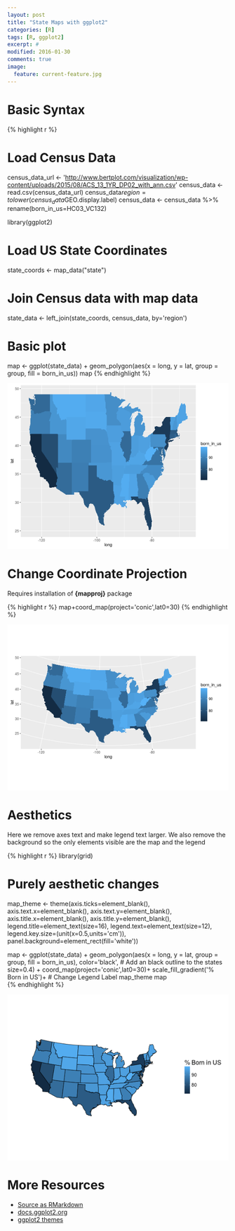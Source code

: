 ```yaml
---
layout: post
title: "State Maps with ggplot2"
categories: [R]
tags: [R, ggplot2]
excerpt: #
modified: 2016-01-30
comments: true
image:
  feature: current-feature.jpg
---
```




# Basic Syntax


{% highlight r %}
# Load Census Data
census_data_url <- 'http://www.bertplot.com/visualization/wp-content/uploads/2015/08/ACS_13_1YR_DP02_with_ann.csv'
census_data <- read.csv(census_data_url)
census_data$region = tolower(census_data$GEO.display.label)
census_data <- census_data %>% rename(born_in_us=HC03_VC132)
 
library(ggplot2)
# Load US State Coordinates
state_coords <- map_data("state")

# Join Census data with map data
state_data <- left_join(state_coords,
                       census_data,
                       by='region')

# Basic plot
map <- 
  ggplot(state_data) +
  geom_polygon(aes(x = long, y = lat,
                   group = group,
                   fill = born_in_us))
map
{% endhighlight %}

<img src="/figure/source/2016-01-26-ggplot-statemaps/unnamed-chunk-1-1.png" title="plot of chunk unnamed-chunk-1" alt="plot of chunk unnamed-chunk-1" style="display: block; margin: auto;" />



# Change Coordinate Projection
Requires installation of <b>{mapproj}</b> package

{% highlight r %}
map+coord_map(project='conic',lat0=30)
{% endhighlight %}

<img src="/figure/source/2016-01-26-ggplot-statemaps/unnamed-chunk-2-1.png" title="plot of chunk unnamed-chunk-2" alt="plot of chunk unnamed-chunk-2" style="display: block; margin: auto;" />



# Aesthetics

Here we remove axes text and make legend text larger.  We also remove the background so the only elements visible are the map and the legend


{% highlight r %}
library(grid)

# Purely aesthetic changes
map_theme <- 
  theme(axis.ticks=element_blank(),
        axis.text.x=element_blank(),
        axis.text.y=element_blank(),
        axis.title.x=element_blank(),
        axis.title.y=element_blank(),
        legend.title=element_text(size=16),
        legend.text=element_text(size=12),
        legend.key.size=(unit(x=0.5,units='cm')),
        panel.background=element_rect(fill='white'))

map <- 
  ggplot(state_data) +
  geom_polygon(aes(x = long, y = lat,
                   group = group,
                   fill = born_in_us),
               color='black',           # Add an black outline to the states
               size=0.4) +
  coord_map(project='conic',lat0=30)+
  scale_fill_gradient('% Born in US')+  # Change Legend Label
  map_theme
map  
{% endhighlight %}

<img src="/figure/source/2016-01-26-ggplot-statemaps/unnamed-chunk-3-1.png" title="plot of chunk unnamed-chunk-3" alt="plot of chunk unnamed-chunk-3" style="display: block; margin: auto;" />

# More Resources
- [Source as RMarkdown](https://github.com/rweyant/bertplot/blob/master/R/tutorials/ggplot-statemaps/ggplot-statemaps.Rmd)
- [docs.ggplot2.org](http://docs.ggplot2.org/current/geom_polygon.html)
- [ggplot2 themes](http://docs.ggplot2.org/dev/vignettes/themes.html)
